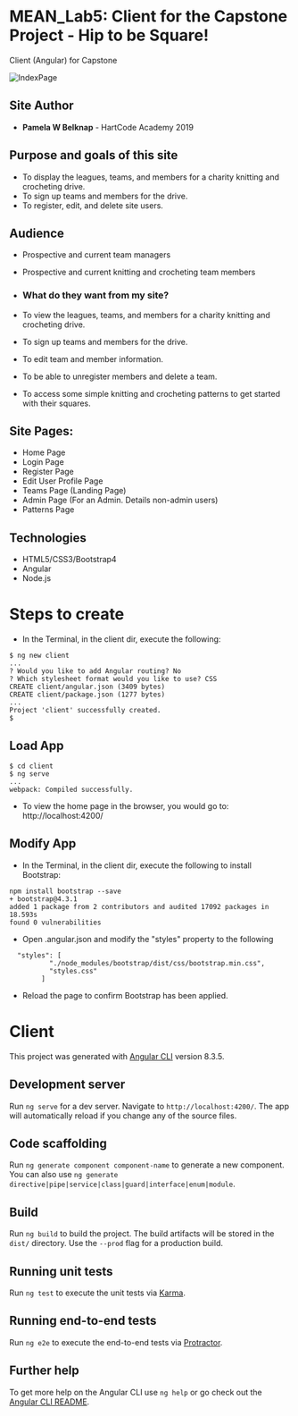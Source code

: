 # MEAN_Lab5: Client for the Capstone Project - Hip to be Square!
Client (Angular) for Capstone 

![IndexPage](demo/public/images/sitescreenshot.jpg?raw=true "IndexPage")

## Site Author
* **Pamela W Belknap** - HartCode Academy 2019

## Purpose and goals of this site
- To display the leagues, teams, and members for a charity knitting and crocheting drive.
- To sign up teams and members for the drive.
- To register, edit, and delete site users. 

## Audience
- Prospective and current team managers
- Prospective and current knitting and crocheting team members  

- ### What do they want from my site?
- To view the leagues, teams, and members for a charity knitting and crocheting drive.
- To sign up teams and members for the drive.
- To edit team and member information.
- To be able to unregister members and delete a team.
- To access some simple knitting and crocheting patterns to get started with their squares.

## Site Pages:
- Home Page
- Login Page
- Register Page
- Edit User Profile Page
- Teams Page (Landing Page)
- Admin Page (For an Admin.  Details non-admin users)
- Patterns Page

## Technologies
- HTML5/CSS3/Bootstrap4
- Angular
- Node.js

# Steps to create
+ In the Terminal, in the client dir, execute the following:
```
$ ng new client
...
? Would you like to add Angular routing? No
? Which stylesheet format would you like to use? CSS
CREATE client/angular.json (3409 bytes)
CREATE client/package.json (1277 bytes)
...
Project 'client' successfully created.
$ 
```

## Load App
```
$ cd client
$ ng serve
...
webpack: Compiled successfully.
```
- To view the home page in the browser, you would go to:
http://localhost:4200/

## Modify App 
+ In the Terminal, in the client dir, execute the following to install Bootstrap:
```
npm install bootstrap --save
+ bootstrap@4.3.1
added 1 package from 2 contributors and audited 17092 packages in 18.593s
found 0 vulnerabilities
```

+ Open .angular.json and modify the "styles" property to the following

```
  "styles": [
          "./node_modules/bootstrap/dist/css/bootstrap.min.css",
          "styles.css"
        ]
```

+ Reload the page to confirm Bootstrap has been applied.

# Client

This project was generated with [Angular CLI](https://github.com/angular/angular-cli) version 8.3.5.

## Development server

Run `ng serve` for a dev server. Navigate to `http://localhost:4200/`. The app will automatically reload if you change any of the source files.

## Code scaffolding

Run `ng generate component component-name` to generate a new component. You can also use `ng generate directive|pipe|service|class|guard|interface|enum|module`.

## Build

Run `ng build` to build the project. The build artifacts will be stored in the `dist/` directory. Use the `--prod` flag for a production build.

## Running unit tests

Run `ng test` to execute the unit tests via [Karma](https://karma-runner.github.io).

## Running end-to-end tests

Run `ng e2e` to execute the end-to-end tests via [Protractor](http://www.protractortest.org/).

## Further help

To get more help on the Angular CLI use `ng help` or go check out the [Angular CLI README](https://github.com/angular/angular-cli/blob/master/README.md).
